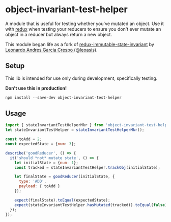 # object-invariant-test-helper

A module that is useful for testing whether you've mutated an object. Use it with [redux](http://redux.js.org/ 'redux.js.org') when testing your reducers to ensure you don't ever mutate an object in a reducer but always return a new object.

This module began life as a fork of [redux-immutable-state-invariant](https://github.com/leoasis/redux-immutable-state-invariant 'GitHub: redux-immutable-state-invariant') by [Leonardo Andres Garcia Crespo (@leoasis)](https://github.com/leoasis 'GitHub: @leoasis').

## Setup

This lib is intended for use only during development, specifically testing.

**Don't use this in production!**

```js
npm install --save-dev object-invariant-test-helper
```

## Usage


```js
import { stateInvariantTestHelperMkr } from 'object-invariant-test-helper';
let stateInvariantTestHelper = stateInvariantTestHelperMkr();

const toAdd = 2;
const expectedState = {num: 3};

describe('goodReducer', () => {
  it('should *not* mutate state', () => {
    let initialState = {num: 1};
    const tracked = stateInvariantTestHelper.trackObj(initialState);

    let finalState = goodReducer(initialState, {
      type: 'ADD',
      payload: { toAdd }
    });

    expect(finalState).toEqual(expectedState);
    expect(stateInvariantTestHelper.hasMutated(tracked)).toEqual(false);
  });
});
```
